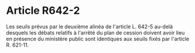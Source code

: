 # Article R642-2

Les seuils prévus par le deuxième alinéa de l'article L. 642-5 au-delà desquels les débats relatifs à l'arrêté du plan de cession doivent avoir lieu en présence du ministère public sont identiques aux seuils fixés par l'article R. 621-11.
